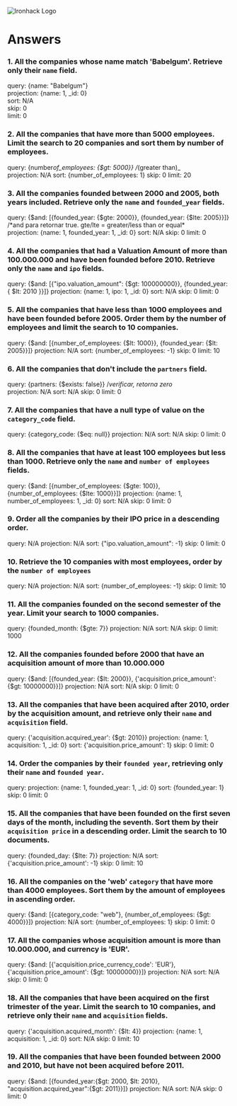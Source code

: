 ![Ironhack Logo](https://i.imgur.com/1QgrNNw.png)

# Answers

### 1. All the companies whose name match 'Babelgum'. Retrieve only their `name` field.

query: {name: "Babelgum"} <br>
projection: {name: 1, \_id: 0} <br>
sort: N/A <br>
skip: 0 <br>
limit: 0 <br>

### 2. All the companies that have more than 5000 employees. Limit the search to 20 companies and sort them by **number of employees**.

query: {number*of_employees: {\$gt: 5000}} /*(greater than)\_\
projection: N/A
sort: {number_of_employees: 1}
skip: 0
limit: 20

### 3. All the companies founded between 2000 and 2005, both years included. Retrieve only the `name` and `founded_year` fields.

query: {$and: [{founded_year: {$gte: 2000}}, {founded_year: {\$lte: 2005}}]} /\*and para retornar true. gte/lte = greater/less than or equal\*\
projection: {name: 1, founded_year: 1, \_id: 0}
sort: N/A
skip: 0
limit: 0

### 4. All the companies that had a Valuation Amount of more than 100.000.000 and have been founded before 2010. Retrieve only the `name` and `ipo` fields.

query: {$and: [{"ipo.valuation_amount": {$gt: 100000000}}, {founded_year: { \$lt: 2010 }}]}
projection: {name: 1, ipo: 1, \_id: 0}
sort: N/A
skip: 0
limit: 0

### 5. All the companies that have less than 1000 employees and have been founded before 2005. Order them by the number of employees and limit the search to 10 companies.

query: {$and: [{number_of_employees: {$lt: 1000}}, {founded_year: {\$lt: 2005}}]}
projection: N/A
sort: {number_of_employees: -1}
skip: 0
limit: 10

### 6. All the companies that don't include the `partners` field.

query: {partners: {\$exists: false}} /_verificar, retorna zero_\
projection: N/A
sort: N/A
skip: 0
limit: 0

### 7. All the companies that have a null type of value on the `category_code` field.

query: {category_code: {\$eq: null}}
projection: N/A
sort: N/A
skip: 0
limit: 0

### 8. All the companies that have at least 100 employees but less than 1000. Retrieve only the `name` and `number of employees` fields.

query: {$and: [{number_of_employees: {$gte: 100}}, {number_of_employees: {\$lte: 1000}}]}
projection: {name: 1, number_of_employees: 1, \_id: 0}
sort: N/A
skip: 0
limit: 0

### 9. Order all the companies by their IPO price in a descending order.

query: N/A
projection: N/A
sort: {"ipo.valuation_amount": -1}
skip: 0
limit: 0

### 10. Retrieve the 10 companies with most employees, order by the `number of employees`

query: N/A
projection: N/A
sort: {number_of_employees: -1}
skip: 0
limit: 10

### 11. All the companies founded on the second semester of the year. Limit your search to 1000 companies.

query: {founded_month: {\$gte: 7}}
projection: N/A
sort: N/A
skip: 0
limit: 1000

### 12. All the companies founded before 2000 that have an acquisition amount of more than 10.000.000

query: {$and: [{founded_year: {$lt: 2000}}, {'acquisition.price_amount': {\$gt: 10000000}}]}
projection: N/A
sort: N/A
skip: 0
limit: 0

### 13. All the companies that have been acquired after 2010, order by the acquisition amount, and retrieve only their `name` and `acquisition` field.

query: {'acquisition.acquired_year': {\$gt: 2010}}
projection: {name: 1, acquisition: 1, \_id: 0}
sort: {'acquisition.price_amount': 1}
skip: 0
limit: 0

### 14. Order the companies by their `founded year`, retrieving only their `name` and `founded year`.

query:
projection: {name: 1, founded_year: 1, \_id: 0}
sort: {founded_year: 1}
skip: 0
limit: 0

### 15. All the companies that have been founded on the first seven days of the month, including the seventh. Sort them by their `acquisition price` in a descending order. Limit the search to 10 documents.

query: {founded_day: {\$lte: 7}}
projection: N/A
sort: {'acquisition.price_amount': -1}
skip: 0
limit: 10

### 16. All the companies on the 'web' `category` that have more than 4000 employees. Sort them by the amount of employees in ascending order.

query: {$and: [{category_code: "web"}, {number_of_employees: {$gt: 4000}}]}
projection: N/A
sort: {number_of_employees: 1}
skip: 0
limit: 0

### 17. All the companies whose acquisition amount is more than 10.000.000, and currency is 'EUR'.

query: {$and: [{'acquisition.price_currency_code': 'EUR'}, {'acquisition.price_amount': {$gt: 10000000}}]}
projection: N/A
sort: N/A
skip: 0
limit: 0

### 18. All the companies that have been acquired on the first trimester of the year. Limit the search to 10 companies, and retrieve only their `name` and `acquisition` fields.

query: {'acquisition.acquired_month': {\$lt: 4}}
projection: {name: 1, acquisition: 1, \_id: 0}
sort: N/A
skip: 0
limit: 10

### 19. All the companies that have been founded between 2000 and 2010, but have not been acquired before 2011.

query: {$and: [{founded_year:{$gt: 2000, $lt: 2010}, "acquisition.acquired_year":{$gt: 2011}}]}
projection: N/A
sort: N/A
skip: 0
limit: 0
